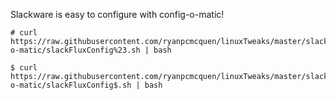 Slackware is easy to configure with config-o-matic!

    # curl https://raw.githubusercontent.com/ryanpcmcquen/linuxTweaks/master/slackware/config-o-matic/slackFluxConfig%23.sh | bash

    $ curl https://raw.githubusercontent.com/ryanpcmcquen/linuxTweaks/master/slackware/config-o-matic/slackFluxConfig$.sh | bash

